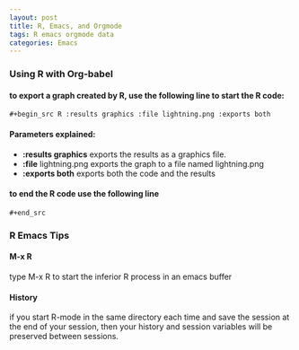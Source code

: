 ```yaml
---
layout: post
title: R, Emacs, and Orgmode
tags: R emacs orgmode data 
categories: Emacs
---
```

### Using R with Org-babel
#### to export a graph created by R, use the following line to start the R code:

``` 
#+begin_src R :results graphics :file lightning.png :exports both
```

#### Parameters explained:


* <b>:results graphics</b> exports the results as a graphics file.
* <b>:file</b> lightning.png exports the graph to a file named lightning.png
* <b>:exports both</b> exports both the code and the results

#### to end the R code use the following line

```
#+end_src
```

### R Emacs Tips

#### M-x R

<p>type M-x R to start the inferior R process in an emacs buffer
</p>

#### History

if you start R-mode in the same directory each time and save the
session at the end of your session, then your history and session
variables will be preserved between sessions.
